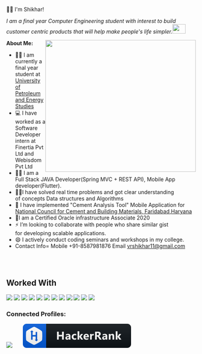 🙋‍♂️ I'm Shikhar!

<p>
 <em>
    I am a final year Computer Engineering student with interest to build customer centric products that will help make people's life simpler.<img src="https://raw.githubusercontent.com/TheDudeThatCode/TheDudeThatCode/master/Assets/Developer.gif" width=35 height=25>  
 </em>
  </p>
  
  <img height="350" width="400" align="right" src="https://cdn.dribbble.com/users/926537/screenshots/4502924/python-2.gif" />
<b>About Me:</b>

- 👨‍🎓 I am currently a final year student at <a href="https://pict.edu/">University of Petroleum and Energy Studies</a>
- 💻 I have worked as a Software Developer intern at Finertia Pvt Ltd and Webisdom Pvt Ltd 
- 👨‍💻 I am a Full Stack JAVA Developer(Spring MVC + REST API), Mobile App developer(Flutter).
- 👨‍💻I have solved real time problems and got clear understanding <br>of concepts Data structures and Algorithms
- 💼 I have implemented "Cement Analysis Tool" Mobile Application for <br> <a href="https://www.ncbindia.com/">National Council for Cement and Building Materials, Faridabad,Haryana</a>
- 💼I am a Certified Oracle infrastructure Associate 2020
- ⚡ I’m looking to collaborate  with people who share similar gist <br> for developing scalable applications.
- 😄 I actively conduct coding seminars and workshops in my college.
- Contact Info= 
  Mobile        +91-8587981876
  Email         vrshikhar11@gmail.com
 
 <br><br>
## Worked With

<p>
<!--Spring-->
<code><img height="40" src="https://img.shields.io/badge/spring%20-%236DB33F.svg?&style=for-the-badge&logo=spring&logoColor=white" /></code>
 <!--Android-->
<code><img height="40" src="https://img.shields.io/badge/Android-3DDC84?logo=android&logoColor=white&style=for-the-badge" /></code>
 <!--Flutter-->
<code><img height="40" src="https://img.shields.io/badge/Flutter%20-%2302569B.svg?&style=for-the-badge&logo=Flutter&logoColor=white" /></code>
<!--Dart-->
<code><img height="40" src="https://img.shields.io/badge/dart-%230175C2.svg?&style=for-the-badge&logo=dart&logoColor=white" /></code>
<!--AWS-->
<code><img height="40" src="https://img.shields.io/badge/AWS%20-%23FF9900.svg?&style=for-the-badge&logo=amazon-aws&logoColor=white" /></code>
<!--Docker-->
<code><img height="40" src="https://img.shields.io/badge/docker%20-%230db7ed.svg?&style=for-the-badge&logo=docker&logoColor=white" /></code>
<!--Apache tomcat-->
<code><img height="40" src="https://img.shields.io/badge/apache%20-%23D42029.svg?&style=for-the-badge&logo=apache&logoColor=white" /></code>
<!--MYSQL-->
<code><img height="40" src="https://img.shields.io/badge/mysql-%2300f.svg?&style=for-the-badge&logo=mysql&logoColor=white" /></code>
<!--Oracle-->
<code><img height="40" src="https://img.shields.io/badge/oracle%20-%23F00000.svg?&style=for-the-badge&logo=oracle&logoColor=white" /></code>
<!--Java-->
<code><img height="40" src="https://img.shields.io/badge/java-%23ED8B00.svg?&style=for-the-badge&logo=java&logoColor=white" /></code>
<!--C-->
<code><img height="40" src="https://img.shields.io/badge/c%20-%2300599C.svg?&style=for-the-badge&logo=c&logoColor=white" /></code>
<!--PHP-->
<code><img height="40" src="https://img.shields.io/badge/php-%23777BB4.svg?&style=for-the-badge&logo=php&logoColor=white" /></code>
</p>



### Connected Profiles:
<p>
<a href="https://www.linkedin.com/in/shikhar-varshney-b72638145/"><img src="https://img.shields.io/badge/linkedin-%230077B5.svg?&style=for-the-badge&logo=linkedin&logoColor=white" /></a> &nbsp; &nbsp; &nbsp; <a href="https://www.hackerrank.com/Shikhar_8?hr_r=1"><img src="https://github.com/MikeCodesDotNET/ColoredBadges/blob/master/svg/dev/services/hackerrank.svg" /></a> 
 </p>


 


<!-- - 💬 Ask me about ...- 📫 How to reach me: ...- 😄 Pronouns: ... - ⚡ Fun fact: ... -->
<!-- -->
